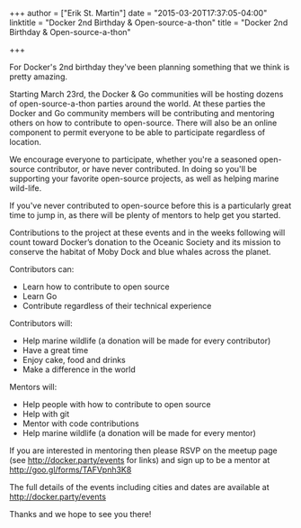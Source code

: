 +++
author = ["Erik St. Martin"]
date = "2015-03-20T17:37:05-04:00"
linktitle = "Docker 2nd Birthday & Open-source-a-thon"
title = "Docker 2nd Birthday & Open-source-a-thon"

+++

For Docker's 2nd birthday they've been planning something that we think is pretty amazing.

Starting March 23rd, the Docker & Go communities will be hosting dozens of open-source-a-thon parties around the world. At these parties the Docker and Go community members will be contributing and mentoring others on how to contribute to open-source. There will also be an online component to permit everyone to be able to participate regardless of location.

We encourage everyone to participate, whether you're a seasoned open-source contributor, or have never contributed. In doing so you'll be supporting your favorite open-source projects, as well as helping marine wild-life.

If you've never contributed to open-source before this is a particularly great time to jump in, as there will be plenty of mentors to help get you started.

Contributions to the project at these events and in the weeks following will count toward Docker’s donation to the Oceanic Society and its mission to conserve the habitat of Moby Dock and blue whales across the planet.

Contributors can:
* Learn how to contribute to open source
* Learn Go
* Contribute regardless of their technical experience

Contributors will:
* Help marine wildlife (a donation will be made for every contributor)  
* Have a great time
* Enjoy cake, food and drinks
* Make a difference in the world

Mentors will:
* Help people with how to contribute to open source
* Help with git
* Mentor with code contributions
* Help marine wildlife (a donation will be made for every mentor)  

If you are interested in mentoring then please RSVP on the meetup page (see http://docker.party/events for links) and sign up to be a mentor at http://goo.gl/forms/TAFVpnh3K8

The full details of the events including cities and dates are available at http://docker.party/events 

Thanks and we hope to see you there!